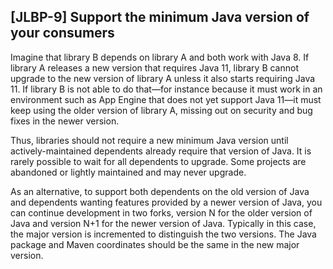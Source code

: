 [JLBP-9] Support the minimum Java version of your consumers
-----------------------------------------------------------

Imagine that library B depends on library A and both work with Java 8.
If library A releases a new version that requires Java 11, library B cannot upgrade
to the new version of library A unless it also starts requiring Java 11. 
If library B is not able to do that—for instance because it must work in an environment
such as App Engine that does not yet support Java 11—it must keep using the older
version of library A, missing out on security and bug fixes in the newer version.

Thus, libraries should not require a new minimum Java version until
actively-maintained dependents already require that version of Java.
It is rarely possible to wait for all dependents to upgrade.
Some projects are abandoned or lightly maintained and may never upgrade.

As an alternative, to support both dependents on the old version of
Java and dependents wanting features provided by a newer version of Java, 
you can continue development in two forks, version N for the older version of
Java and version N+1 for the newer version of Java. Typically in this case,
the major version is incremented to distinguish the two versions.
The Java package and Maven coordinates should be the same in the new major version.
